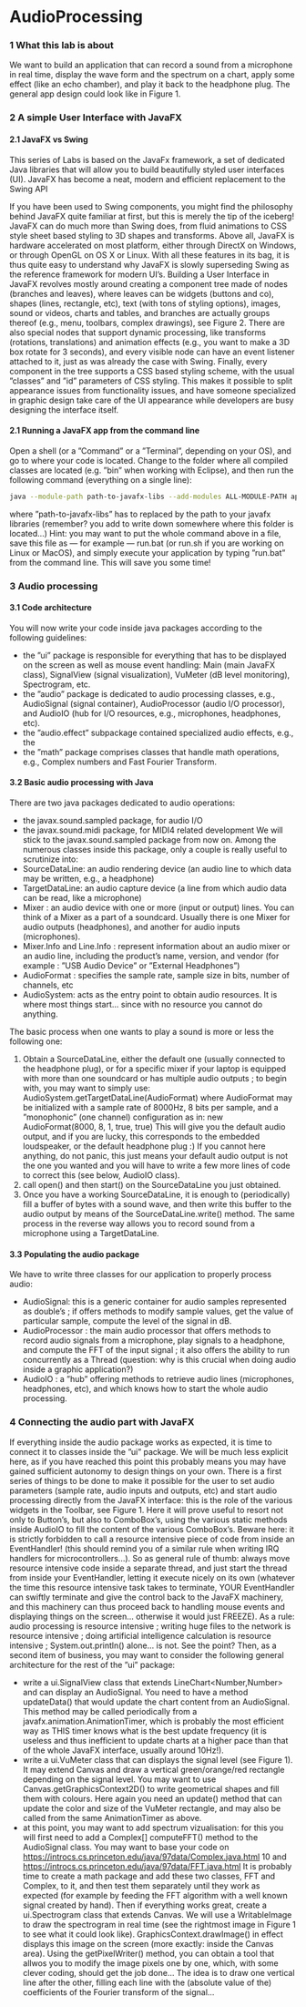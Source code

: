 # AudioProcessing

### 1 What this lab is about

We want to build an application that can record a sound from a microphone in
real time, display the wave form and the spectrum on a chart, apply some effect
(like an echo chamber), and play it back to the headphone plug.
The general app design could look like in Figure 1.

### 2 A simple User Interface with JavaFX

#### 2.1 JavaFX vs Swing
This series of Labs is based on the JavaFx framework, a set of dedicated Java
libraries that will allow you to build beautifully styled user interfaces (UI).
JavaFX has become a neat, modern and efficient replacement to the Swing API

If you have been used to Swing components, you might find the philosophy
behind JavaFX quite familiar at first, but this is merely the tip of the iceberg!
JavaFX can do much more than Swing does, from fluid animations to CSS style
sheet based styling to 3D shapes and transforms. Above all, JavaFX is hardware
accelerated on most platform, either through DirectX on Windows, or through
OpenGL on OS X or Linux. With all these features in its bag, it is thus quite
easy to understand why JavaFX is slowly superseding Swing as the reference
framework for modern UI’s.
Building a User Interface in JavaFX revolves mostly around creating a component tree made of nodes (branches and leaves), where leaves can be widgets
(buttons and co), shapes (lines, rectangle, etc), text (with tons of styling options), images, sound or videos, charts and tables, and branches are actually
groups thereof (e.g., menu, toolbars, complex drawings), see Figure 2. There
are also special nodes that support dynamic processing, like transforms (rotations, translations) and animation effects (e.g., you want to make a 3D box
rotate for 3 seconds), and every visible node can have an event listener attached
to it, just as was already the case with Swing. Finally, every component in the
tree supports a CSS based styling scheme, with the usual ”classes” and ”id” parameters of CSS styling. This makes it possible to split appearance issues from
functionality issues, and have someone specialized in graphic design take care
of the UI appearance while developers are busy designing the interface itself.

#### 2.1 Running a JavaFX app from the command line

Open a shell (or a ”Command” or a ”Terminal”, depending on your OS), and go
to where your code is located. Change to the folder where all compiled classes
are located (e.g. ”bin” when working with Eclipse), and then run the following
command (everything on a single line):

```bash
java --module-path path-to-javafx-libs --add-modules ALL-MODULE-PATH application.Main
```
where ”path-to-javafx-libs” has to replaced by the path to your javafx libraries (remember? you add to write down somewhere where this folder is
located...)
Hint: you may want to put the whole command above in a file, save this file
as — for example — run.bat (or run.sh if you are working on Linux or MacOS),
and simply execute your application by typing ”run.bat” from the command
line. This will save you some time!

### 3 Audio processing
#### 3.1 Code architecture
You will now write your code inside java packages according to the following
guidelines:
* the ”ui” package is responsible for everything that has to be displayed on
the screen as well as mouse event handling: Main (main JavaFX class),
SignalView (signal visualization), VuMeter (dB level monitoring), Spectrogram, etc.
* the ”audio” package is dedicated to audio processing classes, e.g., AudioSignal (signal container), AudioProcessor (audio I/O processor), and
AudioIO (hub for I/O resources, e.g., microphones, headphones, etc).
* the ”audio.effect” subpackage contained specialized audio effects, e.g., the
* the ”math” package comprises classes that handle math operations, e.g.,
Complex numbers and Fast Fourier Transform.

#### 3.2 Basic audio processing with Java
There are two java packages dedicated to audio operations:
* the javax.sound.sampled package, for audio I/O
* the javax.sound.midi package, for MIDI4
related development
We will stick to the javax.sound.sampled package from now on. Among the
numerous classes inside this package, only a couple is really useful to scrutinize
into:
* SourceDataLine: an audio rendering device (an audio line to which data
may be written, e.g., a headphone)
* TargetDataLine: an audio capture device (a line from which audio data
can be read, like a microphone)
* Mixer : an audio device with one or more (input or output) lines. You can
think of a Mixer as a part of a soundcard. Usually there is one Mixer for
audio outputs (headphones), and another for audio inputs (microphones).
* Mixer.Info and Line.Info : represent information about an audio mixer
or an audio line, including the product’s name, version, and vendor (for
example : ”USB Audio Device” or ”External Headphones”)
* AudioFormat : specifies the sample rate, sample size in bits, number of
channels, etc
* AudioSystem: acts as the entry point to obtain audio resources. It is
where most things start... since with no resource you cannot do anything.

The basic process when one wants to play a sound is more or less the following
one:

1. Obtain a SourceDataLine, either the default one (usually connected to
the headphone plug), or for a specific mixer if your laptop is equipped
with more than one soundcard or has multiple audio outputs ; to begin
with, you may want to simply use:
AudioSystem.getTargetDataLine(AudioFormat)
where AudioFormat may be initialized with a sample rate of 8000Hz, 8
bits per sample, and a ”monophonic” (one channel) configuration as in:
new AudioFormat(8000, 8, 1, true, true)
This will give you the default audio output, and if you are lucky, this
corresponds to the embedded loudspeaker, or the default headphone plug
:) If you cannot here anything, do not panic, this just means your default
audio output is not the one you wanted and you will have to write a few
more lines of code to correct this (see below, AudioIO class).
2. call open() and then start() on the SourceDataLine you just obtained.
3. Once you have a working SourceDataLine, it is enough to (periodically)
fill a buffer of bytes with a sound wave, and then write this buffer to the
audio output by means of the SourceDataLine.write() method.
The same process in the reverse way allows you to record sound from a
microphone using a TargetDataLine.

#### 3.3 Populating the audio package
We have to write three classes for our application to properly process audio:
* AudioSignal: this is a generic container for audio samples represented
as double’s ; if offers methods to modify sample values, get the value of
particular sample, compute the level of the signal in dB.
* AudioProcessor : the main audio processor that offers methods to record
audio signals from a microphone, play signals to a headphone, and compute the FFT of the input signal ; it also offers the ability to run concurrently as a Thread (question: why is this crucial when doing audio inside
a graphic application?)
* AudioIO : a ”hub” offering methods to retrieve audio lines (microphones,
headphones, etc), and which knows how to start the whole audio processing.

### 4 Connecting the audio part with JavaFX
If everything inside the audio package works as expected, it is time to connect
it to classes inside the ”ui” package. We will be much less explicit here, as if
you have reached this point this probably means you may have gained sufficient
autonomy to design things on your own.
There is a first series of things to be done to make it possible for the user
to set audio parameters (sample rate, audio inputs and outputs, etc) and start
audio processing directly from the JavaFX interface: this is the role of the various widgets in the Toolbar, see Figure 1. Here it will prove useful to resort
not only to Button’s, but also to ComboBox’s, using the various static methods
inside AudioIO to fill the content of the various ComboBox’s. Beware here: it
is strictly forbidden to call a resource intensive piece of code from inside an
EventHandler! (this should remind you of a similar rule when writing IRQ handlers for microcontrollers...). So as general rule of thumb: always move resource
intensive code inside a separate thread, and just start the thread from inside
your EventHandler, letting it execute nicely on its own (whatever the time this
resource intensive task takes to terminate, YOUR EventHandler can swiftly
terminate and give the control back to the JavaFX machinery, and this machinery can thus proceed back to handling mouse events and displaying things on
the screen... otherwise it would just FREEZE). As a rule: audio processing is
resource intensive ; writing huge files to the network is resource intensive ; doing artificial intelligence calculation is resource intensive ; System.out.println()
alone... is not. See the point?
Then, as a second item of business, you may want to consider the following
general architecture for the rest of the ”ui” package:
* write a ui.SignalView class that extends LineChart<Number,Number>
and can display an AudioSignal. You need to have a method updateData()
that would update the chart content from an AudioSignal. This method
may be called periodically from a javafx.animation.AnimationTimer,
which is probably the most efficient way as THIS timer knows what is the
best update frequency (it is useless and thus inefficient to update charts
at a higher pace than that of the whole JavaFX interface, usually around
10Hz!).
* write a ui.VuMeter class that can displays the signal level (see Figure 1).
It may extend Canvas and draw a vertical green/orange/red rectangle depending on the signal level. You may want to use Canvas.getGraphicsContext2D()
to write geometrical shapes and fill them with colours. Here again you need
an update() method that can update the color and size of the VuMeter
rectangle, and may also be called from the same AnimationTimer as above.
* at this point, you may want to add spectrum vizualisation: for this you will
first need to add a Complex[] computeFFT() method to the AudioSignal
class. You may want to base your code on
https://introcs.cs.princeton.edu/java/97data/Complex.java.html
10
and
https://introcs.cs.princeton.edu/java/97data/FFT.java.html
It is probably time to create a math package and add these two classes,
FFT and Complex, to it, and then test them separately until they work as
expected (for example by feeding the FFT algorithm with a well known
signal created by hand).
Then if everything works great, create a ui.Spectrogram class that extends Canvas. We will use a WritableImage to draw the spectrogram
in real time (see the rightmost image in Figure 1 to see what it could
look like). GraphicsContext.drawImage() in effect displays this image on the screen (more exactly: inside the Canvas area). Using the
getPixelWriter() method, you can obtain a tool that allwos you to modify the image pixels one by one, which, with some clever coding, should
get the job done... The idea is to draw one vertical line after the other,
filling each line with the (absolute value of the) coefficients of the Fourier
transform of the signal...
